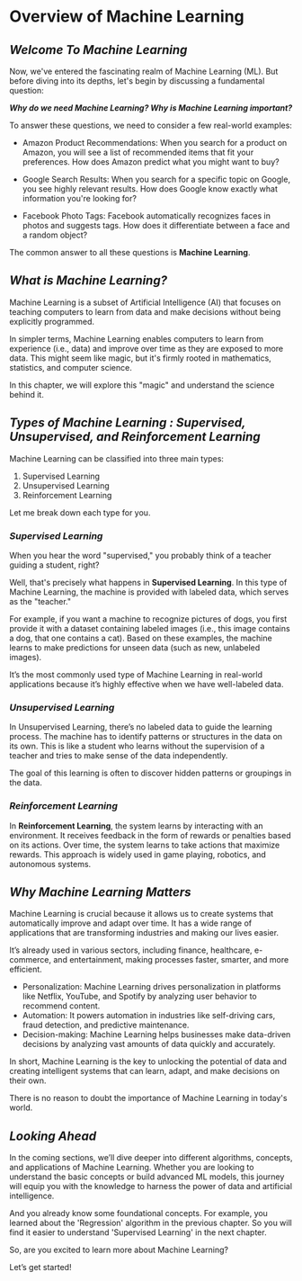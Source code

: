 # Overview of Machine Learning

## ***Welcome To Machine Learning***

Now, we've entered the fascinating realm of Machine Learning (ML). But before diving into its depths, let's begin by discussing a fundamental question:

***Why do we need Machine Learning? Why is Machine Learning important?***

To answer these questions, we need to consider a few real-world examples:

- Amazon Product Recommendations: When you search for a product on Amazon, you will see a list of recommended items that fit your preferences. How does Amazon predict what you might want to buy?

- Google Search Results: When you search for a specific topic on Google, you see highly relevant results. How does Google know exactly what information you're looking for?

- Facebook Photo Tags: Facebook automatically recognizes faces in photos and suggests tags. How does it differentiate between a face and a random object?

The common answer to all these questions is **Machine Learning**.

## ***What is Machine Learning?***

Machine Learning is a subset of Artificial Intelligence (AI) that focuses on teaching computers to learn from data and make decisions without being explicitly programmed.

In simpler terms, Machine Learning enables computers to learn from experience (i.e., data) and improve over time as they are exposed to more data. This might seem like magic, but it's firmly rooted in mathematics, statistics, and computer science.

In this chapter, we will explore this "magic" and understand the science behind it.

## ***Types of Machine Learning : Supervised, Unsupervised, and Reinforcement Learning***

Machine Learning can be classified into three main types:

1. Supervised Learning
2. Unsupervised Learning
3. Reinforcement Learning

Let me break down each type for you.

### ***Supervised Learning***

When you hear the word "supervised," you probably think of a teacher guiding a student, right?

Well, that's precisely what happens in **Supervised Learning**. In this type of Machine Learning, the machine is provided with labeled data, which serves as the "teacher."

For example, if you want a machine to recognize pictures of dogs, you first provide it with a dataset containing labeled images (i.e., this image contains a dog, that one contains a cat). Based on these examples, the machine learns to make predictions for unseen data (such as new, unlabeled images).

It’s the most commonly used type of Machine Learning in real-world applications because it’s highly effective when we have well-labeled data.

### ***Unsupervised Learning***

In Unsupervised Learning, there’s no labeled data to guide the learning process. The machine has to identify patterns or structures in the data on its own. This is like a student who learns without the supervision of a teacher and tries to make sense of the data independently.

The goal of this learning is often to discover hidden patterns or groupings in the data.

### ***Reinforcement Learning***

In **Reinforcement Learning**, the system learns by interacting with an environment. It receives feedback in the form of rewards or penalties based on its actions. Over time, the system learns to take actions that maximize rewards. This approach is widely used in game playing, robotics, and autonomous systems.

## ***Why Machine Learning Matters***

Machine Learning is crucial because it allows us to create systems that automatically improve and adapt over time. It has a wide range of applications that are transforming industries and making our lives easier. 

It’s already used in various sectors, including finance, healthcare, e-commerce, and entertainment, making processes faster, smarter, and more efficient.

- Personalization: Machine Learning drives personalization in platforms like Netflix, YouTube, and Spotify by analyzing user behavior to recommend content.
- Automation: It powers automation in industries like self-driving cars, fraud detection, and predictive maintenance.
- Decision-making: Machine Learning helps businesses make data-driven decisions by analyzing vast amounts of data quickly and accurately.

In short, Machine Learning is the key to unlocking the potential of data and creating intelligent systems that can learn, adapt, and make decisions on their own.

There is no reason to doubt the importance of Machine Learning in today's world. 

## ***Looking Ahead***

In the coming sections, we’ll dive deeper into different algorithms, concepts, and applications of Machine Learning. Whether you are looking to understand the basic concepts or build advanced ML models, this journey will equip you with the knowledge to harness the power of data and artificial intelligence.

And you already know some foundational concepts. For example, you learned about the 'Regression' algorithm in the previous chapter. So you will find it easier to understand 'Supervised Learning' in the next chapter.

So, are you excited to learn more about Machine Learning?

Let’s get started!
